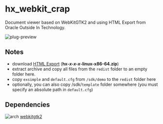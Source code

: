 hx_webkit_crap
========
Document viewer based on WebKitGTK2 and using HTML Export from Oracle Outside In Technology.

![plug-preview](https://i.imgur.com/FbnTWap.png)

## Notes
- download [HTML Export](https://www.oracle.com/technetwork/middleware/content-management/downloads/oit-dl-otn-097435.html) (**hx-***x-x-x***-linux-x86-64.zip**)
- extract archive and copy all files from the `redist` folder to an empty folder here.
- copy `exsimple` and `default.cfg` from `/sdk/demo` to the `redist` folder here
- optionally, you can also copy /sdk/`template` folder somewhere (you must specify an absolute path in `default.cfg`)

## Dependencies
![arch](https://wiki.archlinux.org/favicon.ico) [webkitgtk2](https://aur.archlinux.org/packages/webkitgtk2/)
